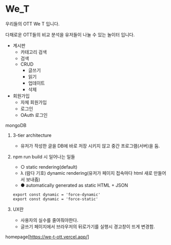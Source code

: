 # We_T

우리들의 OTT We T 입니다.

다채로운 OTT들의 비교 분석을 유저들이 나눌 수 있는 놀이터 입니다.

- 계시판
    - 카테고리 검색
    - 검색
    - CRUD
        - 글쓰기
        - 읽기
        - 업데이트
        - 삭제
- 회원가입
    - 자체 회원가입
    - 로그인
    - OAuth 로그인

mongoDB

1. 3-tier architecture
    - 유저가 작성한 글을 DB에 바로 저장 시키지 않고 중간 프로그램(서버)을 둠.


2. npm run build 시 일어나는 일들
    - ○ static rendering(default)
    - λ (람다 기호) dynamic rendering(유저가 페이지 접속마다 html 새로 만들어서 보내줌)
    - ● automatically generated as static HTML + JSON
  
    ```
    export const dynamic = 'force-dynamic'
    export const dynamic = 'force-static'
    ```
  
3. UX란
    - 사용자의 실수를 줄여줘야한다.
    - 글쓰기 페이지에서 브라우저의 뒤로가기를 실행시 경고창이 뜨게 변경함.

   

homepage[https://we-t-ott.vercel.app/]

